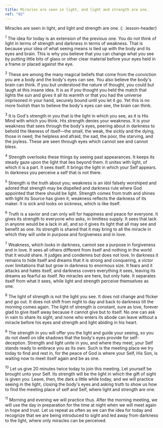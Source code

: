 ```yaml
---
title: Miracles are seen in light, and light and strength are one.
ref: "92"
---
```


Miracles are seen in light, and light and strength are one.
{: .lesson-header}

<sup>1</sup> The idea for today is an extension of the previous one. You
do not think of light in terms of strength and darkness in terms of
weakness. That is because your idea of what seeing means is tied up with
the body and its eyes and brain. This is why you believe that you can
change what you see by putting little bits of glass or other clear
material before your eyes held in a frame or placed against the eye.

<sup>2</sup> These are among the many magical beliefs that come from the
conviction you are a body and the body's eyes can see. You also believe
the body's brain can think. If you but understood the nature of thought,
you could but laugh at this insane idea. It is as if you thought you
held the match that lights the sun and gives it all its warmth or that
you had the universe imprisoned in your hand, securely bound until you
let it go. Yet this is no more foolish than to believe the body's eyes
can see, the brain can think.

<sup>3</sup> It is God's strength in you that is the light in which you
see, as it is His Mind with which you think. His strength denies your
weakness. It is your weakness that sees through the body's eyes, peering
about in darkness to behold the likeness of itself—the small, the weak,
the sickly and the dying, those in need, the helpless and afraid, the
sad, the poor, the starving, and the joyless. These are seen through
eyes which cannot see and cannot bless.

<sup>4</sup> Strength overlooks these things by seeing past appearances.
It keeps its steady gaze upon the light that lies beyond them. It unites
with light, of which it is a part. It sees itself. It brings the light
in which your Self appears. In darkness you perceive a self that is not
there.

<sup>5</sup> Strength is the truth about you; weakness is an idol
falsely worshiped and adored that strength may be dispelled and darkness
rule where God appointed that there should be light. Strength comes from
truth and shines with light its Source has given it; weakness reflects
the darkness of its maker. It is sick and looks on sickness, which is
like itself.

<sup>6</sup> Truth is a savior and can only will for happiness and peace
for everyone. It gives its strength to everyone who asks, in limitless
supply. It sees that lack in anyone would be a lack in all, and so it
gives its light that all may see and benefit as one. Its strength is
shared that it may bring to all the miracle in which they will unite in
purpose and forgiveness and in love.

<sup>7</sup> Weakness, which looks in darkness, cannot see a purpose in
forgiveness and in love. It sees all others different from itself and
nothing in the world that it would share. It judges and condemns but
does not love. In darkness it remains to hide itself and dreams that it
is strong and conquering, a victor over limitations that but grow in
darkness to enormous size. It fears and it attacks and hates itself, and
darkness covers everything it sees, leaving its dreams as fearful as
itself. No miracles are here, but only hate. It separates itself from
what it sees, while light and strength perceive themselves as one.

<sup>8</sup> The light of strength is not the light you see. It does not
change and flicker and go out. It does not shift from night to day and
back to darkness till the morning comes again. The light of strength is
constant, sure as love, forever glad to give itself away because it
cannot give but to itself. No one can ask in vain to share its sight,
and none who enters its abode can leave without a miracle before his
eyes and strength and light abiding in his heart.

<sup>9</sup> The strength in you will offer you the light and guide your
seeing, so you do not dwell on idle shadows that the body's eyes provide
for self-deception. Strength and light unite in you, and where they
meet, your Self stands ready to embrace you as Its own. Such is the
meeting place we try today to find and rest in, for the peace of God is
where your Self, His Son, is waiting now to meet itself again and be as
one.

<sup>10</sup> Let us give 20 minutes twice today to join this meeting.
Let yourself be brought unto your Self. Its strength will be the light
in which the gift of sight is given you. Leave, then, the dark a little
while today, and we will practice seeing in the light, closing the
body's eyes and asking truth to show us how to find the meeting place of
self and Self, where light and strength are one.

<sup>11</sup> Morning and evening we will practice thus. After the
morning meeting, we will use the day in preparation for the time at
night when we will meet again in hope and trust. Let us repeat as often
as we can the idea for today and recognize that we are being introduced
to sight and led away from darkness to the light, where only miracles
can be perceived.

